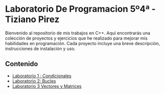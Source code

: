 # Laboratorio De Programacion 5º4ª - Tiziano Pirez

Bienvenido al repositorio de mis trabajos en C++. Aquí encontrarás una colección de proyectos y ejercicios que he realizado para mejorar mis habilidades en programación. Cada proyecto incluye una breve descripción, instrucciones de instalación y uso.

## Contenido

- [Laboratorio 1 : Condicionales](#Laboratorio01)
- [Laboratorio 2: Bucles](#Laboratorio02)
- [Laboratorio 3 Vectores y Matrices](#Laboratorio03)
